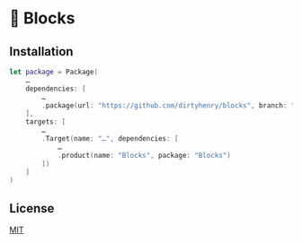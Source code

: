 # 🧱 Blocks

## Installation

```swift
let package = Package(
    …
    dependencies: [
        …
        .package(url: "https://github.com/dirtyhenry/blocks", branch: "main")
    ],
    targets: [
        …
        .Target(name: "…", dependencies: [
            …
            .product(name: "Blocks", package: "Blocks")
        ])
    ]
)
```

## License

[MIT](https://choosealicense.com/licenses/mit/)
